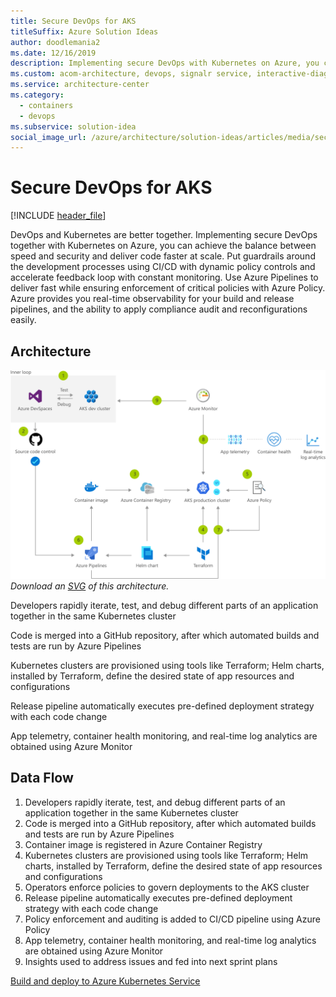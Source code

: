 ```yaml
---
title: Secure DevOps for AKS
titleSuffix: Azure Solution Ideas
author: doodlemania2
ms.date: 12/16/2019
description: Implementing secure DevOps with Kubernetes on Azure, you can achieve the balance between speed and security and deliver code faster at scale.
ms.custom: acom-architecture, devops, signalr service, interactive-diagram, 'https://azure.microsoft.com/solutions/architecture/secure-devops-for-kubernetes/'
ms.service: architecture-center
ms.category:
  - containers
  - devops
ms.subservice: solution-idea
social_image_url: /azure/architecture/solution-ideas/articles/media/secure-devops-for-kubernetes.png
---
```


# Secure DevOps for AKS

[!INCLUDE [header_file](../../../includes/sol-idea-header.md)]

DevOps and Kubernetes are better together. Implementing secure DevOps together with Kubernetes on Azure, you can achieve the balance between speed and security and deliver code faster at scale. Put guardrails around the development processes using CI/CD with dynamic policy controls and accelerate feedback loop with constant monitoring. Use Azure Pipelines to deliver fast while ensuring enforcement of critical policies with Azure Policy. Azure provides you real-time observability for your build and release pipelines, and the ability to apply compliance audit and reconfigurations easily.

## Architecture

![Architecture diagram](../media/secure-devops-for-kubernetes.png)
*Download an [SVG](../media/secure-devops-for-kubernetes.svg) of this architecture.*

<!-- markdownlint-disable MD033 -->

<div class="architecture-tooltip-content" id="architecture-tooltip-1">
<p>Developers rapidly iterate, test, and debug different parts of an application together in the same Kubernetes cluster</p>
</div>

<div class="architecture-tooltip-content" id="architecture-tooltip-2">
<p>Code is merged into a GitHub repository, after which automated builds and tests are run by Azure Pipelines</p>
</div>

<div class="architecture-tooltip-content" id="architecture-tooltip-4">
<p>Kubernetes clusters are provisioned using tools like Terraform; Helm charts, installed by Terraform, define the desired state of app resources and configurations</p>
</div>

<div class="architecture-tooltip-content" id="architecture-tooltip-6">
<p>Release pipeline automatically executes pre-defined deployment strategy with each code change</p>
</div>

<div class="architecture-tooltip-content" id="architecture-tooltip-8">
<p>App telemetry, container health monitoring, and real-time log analytics are obtained using Azure Monitor</p>
</div>

## Data Flow

1. Developers rapidly iterate, test, and debug different parts of an application together in the same Kubernetes cluster
1. Code is merged into a GitHub repository, after which automated builds and tests are run by Azure Pipelines
1. Container image is registered in Azure Container Registry
1. Kubernetes clusters are provisioned using tools like Terraform; Helm charts, installed by Terraform, define the desired state of app resources and configurations
1. Operators enforce policies to govern deployments to the AKS cluster
1. Release pipeline automatically executes pre-defined deployment strategy with each code change
1. Policy enforcement and auditing is added to CI/CD pipeline using Azure Policy
1. App telemetry, container health monitoring, and real-time log analytics are obtained using Azure Monitor
1. Insights used to address issues and fed into next sprint plans

[Build and deploy to Azure Kubernetes Service](/azure/devops/pipelines/ecosystems/kubernetes/aks-template?view=azure-devops)
